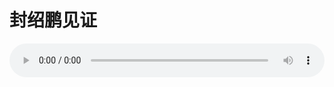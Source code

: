 # 封绍鹏见证

<audio style="width: 100%;" preload="false" controls controlslist="nodownload"><source src="http://file.simai.life/audio/mp3/old/27565.mp3" type="audio/mpeg">Your browser does not support the audio element.</audio>


